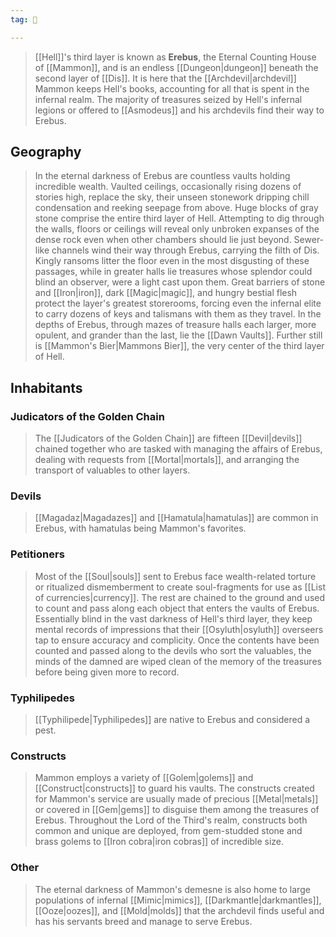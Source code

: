 ```yaml
---
tag: 🌌

---
```

> [[Hell]]'s third layer is known as **Erebus**, the Eternal Counting House of [[Mammon]], and is an endless [[Dungeon|dungeon]] beneath the second layer of [[Dis]]. It is here that the [[Archdevil|archdevil]] Mammon keeps Hell's books, accounting for all that is spent in the infernal realm. The majority of treasures seized by Hell's infernal legions or offered to [[Asmodeus]] and his archdevils find their way to Erebus.



## Geography

> In the eternal darkness of Erebus are countless vaults holding incredible wealth. Vaulted ceilings, occasionally rising dozens of stories high, replace the sky, their unseen stonework dripping chill condensation and reeking seepage from above. Huge blocks of gray stone comprise the entire third layer of Hell. Attempting to dig through the walls, floors or ceilings will reveal only unbroken expanses of the dense rock even when other chambers should lie just beyond. Sewer-like channels wind their way through Erebus, carrying the filth of Dis. Kingly ransoms litter the floor even in the most disgusting of these passages, while in greater halls lie treasures whose splendor could blind an observer, were a light cast upon them. Great barriers of stone and [[Iron|iron]], dark [[Magic|magic]], and hungry bestial flesh protect the layer's greatest storerooms, forcing even the infernal elite to carry dozens of keys and talismans with them as they travel. In the depths of Erebus, through mazes of treasure halls each larger, more opulent, and grander than the last, lie the [[Dawn Vaults]]. Further still is [[Mammon's Bier|Mammons Bier]], the very center of the third layer of Hell.


## Inhabitants


### Judicators of the Golden Chain

> The [[Judicators of the Golden Chain]] are fifteen [[Devil|devils]] chained together who are tasked with managing the affairs of Erebus, dealing with requests from [[Mortal|mortals]], and arranging the transport of valuables to other layers.


### Devils

> [[Magadaz|Magadazes]] and [[Hamatula|hamatulas]] are common in Erebus, with hamatulas being Mammon's favorites.


### Petitioners

> Most of the [[Soul|souls]] sent to Erebus face wealth-related torture or ritualized dismemberment to create soul-fragments for use as [[List of currencies|currency]]. The rest are chained to the ground and used to count and pass along each object that enters the vaults of Erebus. Essentially blind in the vast darkness of Hell's third layer, they keep mental records of impressions that their [[Osyluth|osyluth]] overseers tap to ensure accuracy and complicity. Once the contents have been counted and passed along to the devils who sort the valuables, the minds of the damned are wiped clean of the memory of the treasures before being given more to record.


### Typhilipedes

> [[Typhilipede|Typhilipedes]] are native to Erebus and considered a pest.


### Constructs

> Mammon employs a variety of [[Golem|golems]] and [[Construct|constructs]] to guard his vaults. The constructs created for Mammon's service are usually made of precious [[Metal|metals]] or covered in [[Gem|gems]] to disguise them among the treasures of Erebus. Throughout the Lord of the Third's realm, constructs both common and unique are deployed, from gem-studded stone and brass golems to [[Iron cobra|iron cobras]] of incredible size.


### Other

> The eternal darkness of Mammon's demesne is also home to large populations of infernal [[Mimic|mimics]], [[Darkmantle|darkmantles]], [[Ooze|oozes]], and [[Mold|molds]] that the archdevil finds useful and has his servants breed and manage to serve Erebus.









